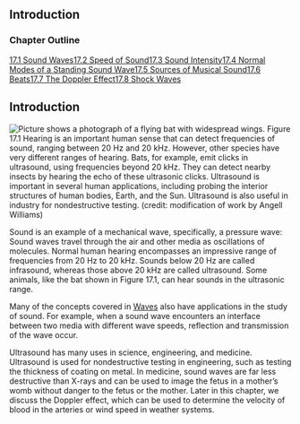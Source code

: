 ##  Introduction 

### Chapter Outline

[17.1 Sound Waves][1][17.2 Speed of Sound][2][17.3 Sound Intensity][3][17.4 Normal Modes of a Standing Sound Wave][4][17.5 Sources of Musical Sound][5][17.6 Beats][6][17.7 The Doppler Effect][7][17.8 Shock Waves][8]

## Introduction

![Picture shows a photograph of a flying bat with widespread wings.][9] Figure 17.1 Hearing is an important human sense that can detect frequencies of sound, ranging between 20 Hz and 20 kHz. However, other species have very different ranges of hearing. Bats, for example, emit clicks in ultrasound, using frequencies beyond 20 kHz. They can detect nearby insects by hearing the echo of these ultrasonic clicks. Ultrasound is important in several human applications, including probing the interior structures of human bodies, Earth, and the Sun. Ultrasound is also useful in industry for nondestructive testing. (credit: modification of work by Angell Williams) 

Sound is an example of a mechanical wave, specifically, a pressure wave: Sound waves travel through the air and other media as oscillations of molecules. Normal human hearing encompasses an impressive range of frequencies from 20 Hz to 20 kHz. Sounds below 20 Hz are called infrasound, whereas those above 20 kHz are called ultrasound. Some animals, like the bat shown in Figure 17.1, can hear sounds in the ultrasonic range.

Many of the concepts covered in [Waves][10] also have applications in the study of sound. For example, when a sound wave encounters an interface between two media with different wave speeds, reflection and transmission of the wave occur.

Ultrasound has many uses in science, engineering, and medicine. Ultrasound is used for nondestructive testing in engineering, such as testing the thickness of coating on metal. In medicine, sound waves are far less destructive than X-rays and can be used to image the fetus in a mother’s womb without danger to the fetus or the mother. Later in this chapter, we discuss the Doppler effect, which can be used to determine the velocity of blood in the arteries or wind speed in weather systems.

   [1]: /contents/d50f6e32-0fda-46ef-a362-9bd36ca7c97d@11.28:077cf2e2-9625-47d8-b9de-a822ee5999b9@7#90726
   [2]: /contents/d50f6e32-0fda-46ef-a362-9bd36ca7c97d@11.28:0b7880d3-9bb2-48df-881f-c1d56633503b@9#3787
   [3]: /contents/d50f6e32-0fda-46ef-a362-9bd36ca7c97d@11.28:af703661-1220-434c-b0af-e1164836d797@8#15794
   [4]: /contents/d50f6e32-0fda-46ef-a362-9bd36ca7c97d@11.28:5c59c0fa-1b74-419a-b83b-76f77cdc54d8@8#35518
   [5]: /contents/d50f6e32-0fda-46ef-a362-9bd36ca7c97d@11.28:c7bf59ac-6c0e-447a-b41b-c2d3273e8e29@8#40202
   [6]: /contents/d50f6e32-0fda-46ef-a362-9bd36ca7c97d@11.28:0f2b1b70-3453-4f61-a7ef-69ffa691e672@7#15054
   [7]: /contents/d50f6e32-0fda-46ef-a362-9bd36ca7c97d@11.28:3ef841d0-c558-4a2c-b022-0904659d29a0@7#68816
   [8]: /contents/d50f6e32-0fda-46ef-a362-9bd36ca7c97d@11.28:a276b501-0af5-4cea-8ff0-bd161c8d08cc@8#70765
   [9]: https://cnx.org/resources/49ef8440ff4a48c668c035527cf3946858096425
   [10]: /contents/d50f6e32-0fda-46ef-a362-9bd36ca7c97d@11.28:779cc2df-8936-4dad-a962-960d90d3b41c@6


